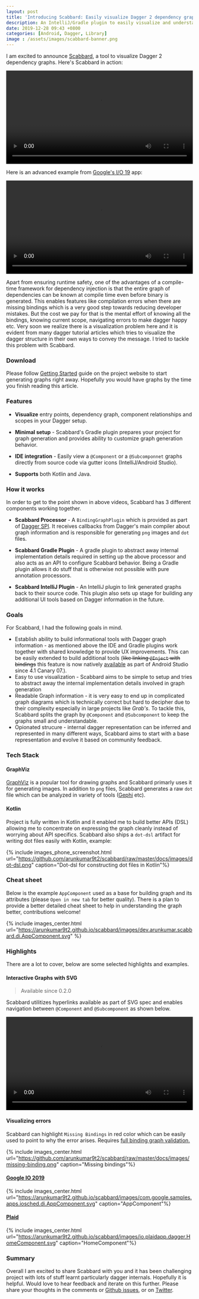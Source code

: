 ```yaml
---
layout: post
title: 'Introducing Scabbard: Easily visualize Dagger 2 dependency graphs'
description: An IntelliJ/Gradle plugin to easily visualize and understand Dagger 2 graphs from within IDE.
date: 2019-12-28 09:43 +0800
categories: [Android, Dagger, Library]
image : /assets/images/scabbard-banner.png
---
```


I am excited to announce [Scabbard](https://arunkumar9t2.github.io/scabbard/), a tool to visualize Dagger 2 dependency graphs. Here's Scabbard in action:

<video width="100%" controls>
  <source src="https://arunkumar9t2.github.io/scabbard/video/scabbard-demo.mp4" type="video/mp4">
  Your browser does not support the video tag.
</video>

Here is an advanced example from [Google's I/O 19](https://github.com/google/iosched) app:

<video width="100%" controls>
  <source src="https://github.com/arunkumar9t2/scabbard/raw/master/docs/video/iosched_appcomponent.mp4" type="video/mp4">
  Your browser does not support the video tag.
</video>

Apart from ensuring runtime safety, one of the advantages of a compile-time framework for dependency injection is that the entire graph of dependencies can be known at compile time even before binary is generated. This enables features like compilation errors when there are missing bindings which is a very good step towards reducing developer mistakes. But the cost we pay for that is the mental effort of knowing all the bindings, knowing current scope, navigating errors to make dagger happy etc. Very soon we realize there is a visualization problem here and it is evident from many dagger tutorial articles which tries to visualize the dagger structure in their own ways to convey the message. I tried to tackle this problem with Scabbard.

### Download

Please follow [Getting Started](https://arunkumar9t2.github.io/scabbard/) guide on the project website to start generating graphs right away. Hopefully you would have graphs by the time you finish reading this article.

### Features

* **Visualize** entry points, dependency graph, component relationships and scopes in your Dagger setup.

* **Minimal setup** - Scabbard's Gradle plugin prepares your project for graph generation and provides ability to customize graph generation behavior.

* **IDE integration** - Easily view a `@Component` or a `@Subcomponnet` graphs directly from source code via gutter icons (IntelliJ/Android Studio).

* **Supports** both Kotlin and Java.

### How it works

In order to get to the point shown in above videos, Scabbard has 3 different components working together.

* **Scabbard Processor** - A `BindingGraphPlugin` which is provided as part of [Dagger SPI](https://dagger.dev/spi.html). It receives callbacks from Dagger's main compiler about graph information and is responsible for generating `png` images and `dot` files.

* **Scabbard Gradle Plugin** - A gradle plugin to abstract away internal implementation details required in setting up the above processor and also acts as an API to configure Scabbard behavior. Being a Gradle plugin allows it do stuff that is otherwise not possible with pure annotation processors.

* **Scabbard IntelliJ Plugin** - An IntelliJ plugin to link generated graphs back to their source code. This plugin also sets up stage for building any additional UI tools based on Dagger information in the future.

### Goals

For Scabbard, I had the following goals in mind.

* Establish ability to build informational tools with Dagger graph information - as mentioned above the IDE and Gradle plugins work together with shared knowledge to provide UX improvements. This can be easily extended to build additional tools (~~like linking `@Inject` with bindings~~ this feature is now natively [available](https://medium.com/androiddevelopers/dagger-navigation-support-in-android-studio-49aa5d149ec9) as part of Android Studio since 4.1 Canary 07.).
* Easy to use visualization - Scabbard aims to be simple to setup and tries to abstract away the internal implementation details involved in graph generation
* Readable Graph information - it is very easy to end up in complicated graph diagrams which is technically correct but hard to decipher due to their complexity especially in large projects like _Grab's_. To tackle this, Scabbard splits the graph by `@Component` and `@Subcomponent` to keep the graphs small and understandable.
* Opionated strucure - internal dagger representation can be inferred and represented in many different ways, Scabbard aims to start with a base representation and evolve it based on community feedback.

### Tech Stack

#### GraphViz

[GraphViz](https://www.graphviz.org/) is a popular tool for drawing graphs and Scabbard primarly uses it for generating images. In addition to `png` files, Scabbard generates a raw `dot` file which can be analyzed in variety of tools ([Gephi](https://gephi.org/) etc).

#### Kotlin

Project is fully written in Kotlin and it enabled me to build better APIs (DSL) allowing me to concentrate on expressing the graph cleanly instead of worrying about API specifics. Scabbard also ships a `dot-dsl` artifact for writing dot files easily with Kotlin, example:

{% include images_phone_screenshot.html url="https://github.com/arunkumar9t2/scabbard/raw/master/docs/images/dot-dsl.png" caption="Dot-dsl for constructing dot files in Kotlin"%}

### Cheat sheet

Below is the example `AppComponent` used as a base for building graph and its attributes (please `Open in new tab` for better quality). There is a plan to provide a better detailed cheat sheet to help in understanding the graph better, contributions welcome!

{% include images_center.html url="https://arunkumar9t2.github.io/scabbard/images/dev.arunkumar.scabbard.di.AppComponent.svg" %}

### Highlights

There are a lot to cover, below are some selected highlights and examples.

#### Interactive Graphs with SVG

> Available since 0.2.0

Scabbard utilitizes hyperlinks available as part of SVG spec and enables navigation between `@Component` and `@Subcomponent` as shown below.

<video width="100%" controls>
  <source src="https://arunkumar9t2.github.io/scabbard/video/svg_sample.mp4" type="video/mp4">
  Your browser does not support the video tag.
</video>

#### Visualizing errors

Scabbard can highlight `Missing Bindings` in red color which can be easily used to point to why the error arises. Requires [full binding graph validation.](https://arunkumar9t2.github.io/scabbard/configuration/#enable-full-binding-graph-validation)

{% include images_center.html url="https://github.com/arunkumar9t2/scabbard/raw/master/docs/images/missing-binding.png" caption="Missing bindings"%}

#### [Google IO 2019](https://github.com/google/iosched)

{% include images_center.html url="https://arunkumar9t2.github.io/scabbard/images/com.google.samples.apps.iosched.di.AppComponent.svg" caption="AppComponent"%}

#### [Plaid](https://github.com/android/plaid)

{% include images_center.html url="https://arunkumar9t2.github.io/scabbard/images/io.plaidapp.dagger.HomeComponent.svg" caption="HomeComponent"%}

### Summary

Overall I am excited to share Scabbard with you and it has been challenging project with lots of stuff learnt particularly dagger internals. Hopefully it is helpful. Would love to hear feedback and iterate on this further. Please share your thoughts in the comments or [Github issues](https://github.com/arunkumar9t2/scabbard/issues), or on [Twitter](https://twitter.com/arunkumar_9t2).